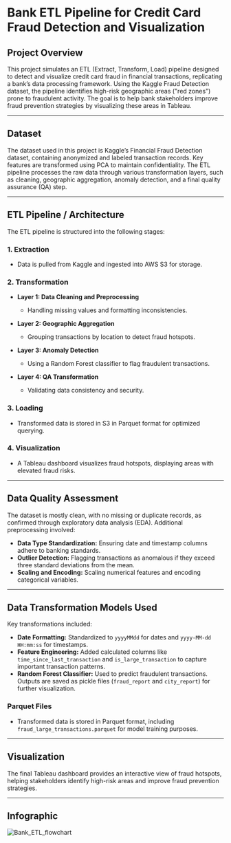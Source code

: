 # Bank ETL Pipeline for Credit Card Fraud Detection and Visualization

## Project Overview
This project simulates an ETL (Extract, Transform, Load) pipeline designed to detect and visualize credit card fraud in financial transactions, replicating a bank’s data processing framework. Using the Kaggle Fraud Detection dataset, the pipeline identifies high-risk geographic areas ("red zones") prone to fraudulent activity. The goal is to help bank stakeholders improve fraud prevention strategies by visualizing these areas in Tableau.

---

## Dataset
The dataset used in this project is Kaggle’s Financial Fraud Detection dataset, containing anonymized and labeled transaction records. Key features are transformed using PCA to maintain confidentiality. The ETL pipeline processes the raw data through various transformation layers, such as cleaning, geographic aggregation, anomaly detection, and a final quality assurance (QA) step.

---

## ETL Pipeline / Architecture
The ETL pipeline is structured into the following stages:

### 1. Extraction
- Data is pulled from Kaggle and ingested into AWS S3 for storage.

### 2. Transformation
- **Layer 1: Data Cleaning and Preprocessing**
  - Handling missing values and formatting inconsistencies.

- **Layer 2: Geographic Aggregation**
  - Grouping transactions by location to detect fraud hotspots.

- **Layer 3: Anomaly Detection**
  - Using a Random Forest classifier to flag fraudulent transactions.

- **Layer 4: QA Transformation**
  - Validating data consistency and security.

### 3. Loading
- Transformed data is stored in S3 in Parquet format for optimized querying.

### 4. Visualization
- A Tableau dashboard visualizes fraud hotspots, displaying areas with elevated fraud risks.

---

## Data Quality Assessment
The dataset is mostly clean, with no missing or duplicate records, as confirmed through exploratory data analysis (EDA). Additional preprocessing involved:

- **Data Type Standardization:** Ensuring date and timestamp columns adhere to banking standards.
- **Outlier Detection:** Flagging transactions as anomalous if they exceed three standard deviations from the mean.
- **Scaling and Encoding:** Scaling numerical features and encoding categorical variables.

---

## Data Transformation Models Used
Key transformations included:

- **Date Formatting:** Standardized to `yyyyMMdd` for dates and `yyyy-MM-dd HH:mm:ss` for timestamps.
- **Feature Engineering:** Added calculated columns like `time_since_last_transaction` and `is_large_transaction` to capture important transaction patterns.
- **Random Forest Classifier:** Used to predict fraudulent transactions. Outputs are saved as pickle files (`fraud_report` and `city_report`) for further visualization.

### Parquet Files
- Transformed data is stored in Parquet format, including `fraud_large_transactions.parquet` for model training purposes.

---

## Visualization
The final Tableau dashboard provides an interactive view of fraud hotspots, helping stakeholders identify high-risk areas and improve fraud prevention strategies.

---
## Infographic
![Bank_ETL_flowchart](https://github.com/user-attachments/assets/4ae5ed16-7b8b-405a-88b0-77ecc6666de1)
